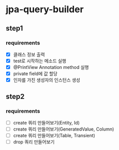 # jpa-query-builder

## step1

### requirements

- [x] 클래스 정보 출력
- [x] test로 시작하는 메소드 실행
- [x] @PrintView Annotation method 실행
- [x] private field에 값 할당
- [x] 인자를 가진 생성자의 인스턴스 생성

## step2

### requirements

- [ ] create 쿼리 만들어보기(Entity, Id)
- [ ] create 쿼리 만들어보기(GeneratedValue, Column)
- [ ] create 쿼리 만들어보기(Table, Transient)
- [ ] drop 쿼리 만들어보기